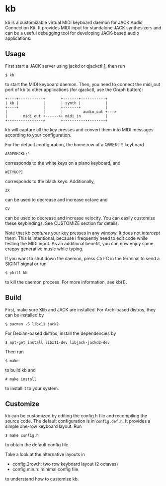 kb
==

kb is a customizable virtual MIDI keyboard daemon for JACK Audio Connection
Kit. It provides MIDI input for standalone JACK synthesizers and can be a
useful debugging tool for developing JACK-based audio applications.

Usage
-----

First start a JACK server using jackd or qjackctl [1], then run

    $ kb

to start the MIDI keyboard daemon. Then, you need to connect the midi_out port
of kb to other applications (for qjackctl, use the Graph button):

    +----+-----------+       +-------+-----------+
    | kb |           |       | synth |           |
    +----+           |       +-------+           |
    |                |       |         audio_out +--->
    |       midi_out +------>+ midi_in           |
    +----------------+       +-------------------+

kb will capture all the key presses and convert them into MIDI messages
according to your configuration.

For the default configuration, the home row of a QWERTY keyboard

    ASDFGHJKL;'

corresponds to the white keys on a piano keyboard, and

    WETYUOP]

corresponds to the black keys. Additionally,

    ZX

can be used to decrease and increase octave and

    CV

can be used to decrease and increase velocity. You can easily customize these
keybindings. See CUSTOMIZE section for details.

Note that kb *captures* your key presses in any window. It does not *intercept*
them. This is intentional, because I frequently need to edit code while testing
the MIDI input. As an additional benefit, you can now enjoy some crappy
generative music while typing.

If you want to shut down the daemon, press Ctrl-C in the terminal to send a
SIGINT signal or run

    $ pkill kb

to kill the daemon process. For more information, see kb(1).

Build
-----

First, make sure Xlib and JACK are installed. For Arch-based distros, they can
be installed by

    $ pacman -S libx11 jack2

For Debian-based distros, install the dependencies by

    $ apt-get install libx11-dev libjack-jackd2-dev

Then run

    $ make

to build kb and

    # make install

to install it to your system.

Customize
---------

kb can be customized by editing the config.h file and recompiling the source
code. The default configuration is in `config.def.h`. It provides a simple
one-row keyboard layout. Run

    $ make config.h

to obtain the default config file.

Take a look at the alternative layouts in

- config.2row.h: two row keyboard layout (2 octaves)
- config.min.h: minimal config file

to understand how to customize kb.

[1]: https://ccrma.stanford.edu/docs/common/JACK.html
